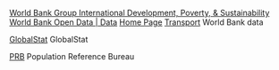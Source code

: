 
[World Bank Group International Development, Poverty, & Sustainability](https://www.worldbank.org/en/home)
[World Bank Open Data | Data](https://data.worldbank.org/)
[Home Page](https://datacatalog.worldbank.org/)
[Transport](https://www.worldbank.org/en/topic/transport)
World Bank data

[GlobalStat](https://www.globalstat.eu/en/homepage.aspx)
GlobalStat

[PRB](https://www.prb.org/)
Population Reference Bureau

